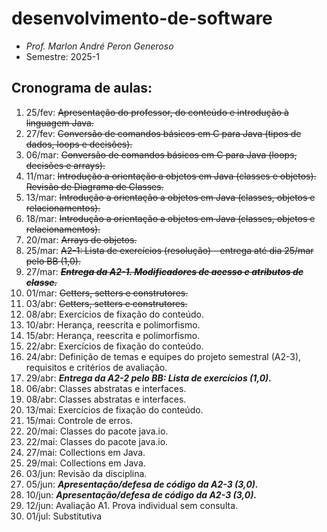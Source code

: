 # desenvolvimento-de-software
- _Prof. Marlon André Peron Generoso_
- Semestre: 2025-1

## Cronograma de aulas:
1. 25/fev: ~~Apresentação do professor, do conteúdo e introdução à linguagem Java.~~
2. 27/fev: ~~Conversão de comandos básicos em C para Java (tipos de dados, loops e decisões).~~
3. 06/mar: ~~Conversão de comandos básicos em C para Java (loops, decisões e arrays).~~
4. 11/mar: ~~Introdução a orientação a objetos em Java (classes e objetos). Revisão de Diagrama de Classes.~~
5. 13/mar: ~~Introdução a orientação a objetos em Java (classes, objetos e relacionamentos).~~
6. 18/mar: ~~Introdução a orientação a objetos em Java (classes, objetos e relacionamentos).~~
7. 20/mar: ~~Arrays de objetos.~~
8. 25/mar: ~~A2-1: Lista de exercícios (resolução) - entrega até dia 25/mar pelo BB (1,0).~~
9. 27/mar: ~~**_Entrega da A2-1. Modificadores de acesso e atributos de classe._**~~
10. 01/mar: ~~Getters, setters e construtores.~~
11. 03/abr: ~~Getters, setters e construtores.~~
12. 08/abr: Exercícios de fixação do conteúdo.
13. 10/abr: Herança, reescrita e polimorfismo.
14. 15/abr: Herança, reescrita e polimorfismo.
15. 22/abr: Exercícios de fixação do conteúdo.
16. 24/abr: Definição de temas e equipes do projeto semestral (A2-3), requisitos e critérios de avaliação.
17. 29/abr: **_Entrega da A2-2 pelo BB: Lista de exercícios (1,0)._**
18. 06/abr: Classes abstratas e interfaces.
19. 08/abr: Classes abstratas e interfaces.
20. 13/mai: Exercícios de fixação do conteúdo.
21. 15/mai: Controle de erros.
22. 20/mai: Classes do pacote java.io.
23. 22/mai: Classes do pacote java.io.
24. 27/mai: Collections em Java.
25. 29/mai: Collections em Java.
26. 03/jun: Revisão da disciplina.
27. 05/jun: **_Apresentação/defesa de código da A2-3 (3,0)._**
28. 10/jun: **_Apresentação/defesa de código da A2-3 (3,0)._**
29. 12/jun: Avaliação A1. Prova individual sem consulta.
30. 01/jul: Substitutiva

